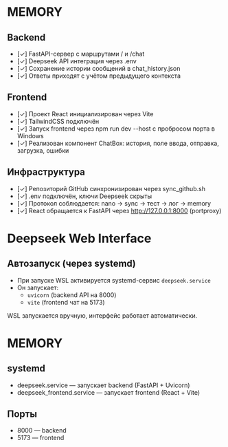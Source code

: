 # MEMORY

## Backend
- [✓] FastAPI-сервер с маршрутами / и /chat
- [✓] Deepseek API интеграция через .env
- [✓] Сохранение истории сообщений в chat_history.json
- [✓] Ответы приходят с учётом предыдущего контекста

## Frontend
- [✓] Проект React инициализирован через Vite
- [✓] TailwindCSS подключён
- [✓] Запуск frontend через npm run dev --host с пробросом порта в Windows
- [✓] Реализован компонент ChatBox: история, поле ввода, отправка, загрузка, ошибки

## Инфраструктура
- [✓] Репозиторий GitHub синхронизирован через sync_github.sh
- [✓] .env подключён, ключи Deepseek скрыты
- [✓] Протокол соблюдается: nano → sync → тест → лог → memory
- [✓] React обращается к FastAPI через http://127.0.0.1:8000 (portproxy)
# Deepseek Web Interface

## Автозапуск (через systemd)

- При запуске WSL активируется systemd-сервис `deepseek.service`
- Он запускает:
  - `uvicorn` (backend API на 8000)
  - `vite` (frontend чат на 5173)

WSL запускается вручную, интерфейс работает автоматически.

# MEMORY

## systemd
- deepseek.service — запускает backend (FastAPI + Uvicorn)
- deepseek_frontend.service — запускает frontend (React + Vite)

## Порты
- 8000 — backend
- 5173 — frontend

